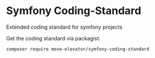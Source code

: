 # Symfony Coding-Standard

Extended coding standard for symfony projects

Get the coding standard via packagist:

    composer require move-elevator/symfony-coding-standard
